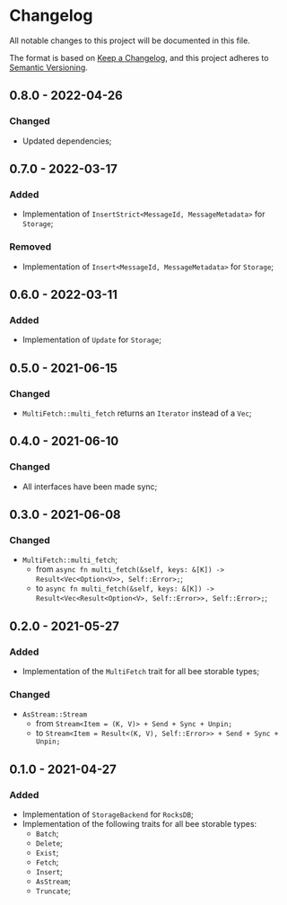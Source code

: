 # Changelog

All notable changes to this project will be documented in this file.

The format is based on [Keep a Changelog](https://keepachangelog.com/en/1.0.0/),
and this project adheres to [Semantic Versioning](https://semver.org/spec/v2.0.0.html).

<!-- ## Unreleased - YYYY-MM-DD

### Added

### Changed

### Deprecated

### Removed

### Fixed

### Security -->

## 0.8.0 - 2022-04-26

### Changed

- Updated dependencies;

## 0.7.0 - 2022-03-17

### Added

- Implementation of `InsertStrict<MessageId, MessageMetadata>` for `Storage`;

### Removed

- Implementation of `Insert<MessageId, MessageMetadata>` for `Storage`;

## 0.6.0 - 2022-03-11

### Added

- Implementation of `Update` for `Storage`;

## 0.5.0 - 2021-06-15

### Changed

- `MultiFetch::multi_fetch` returns an `Iterator` instead of a `Vec`;

## 0.4.0 - 2021-06-10

### Changed

- All interfaces have been made sync;

## 0.3.0 - 2021-06-08

### Changed

- `MultiFetch::multi_fetch`;
  - from `async fn multi_fetch(&self, keys: &[K]) -> Result<Vec<Option<V>>, Self::Error>;`;
  - to `async fn multi_fetch(&self, keys: &[K]) -> Result<Vec<Result<Option<V>, Self::Error>>, Self::Error>;`;

## 0.2.0 - 2021-05-27

### Added

- Implementation of the `MultiFetch` trait for all bee storable types;

### Changed

- `AsStream::Stream`
  - from  `Stream<Item = (K, V)> + Send + Sync + Unpin;`
  - to    `Stream<Item = Result<(K, V), Self::Error>> + Send + Sync + Unpin;`

## 0.1.0 - 2021-04-27

### Added

- Implementation of `StorageBackend` for `RocksDB`;
- Implementation of the following traits for all bee storable types:
  - `Batch`;
  - `Delete`;
  - `Exist`;
  - `Fetch`;
  - `Insert`;
  - `AsStream`;
  - `Truncate`;
